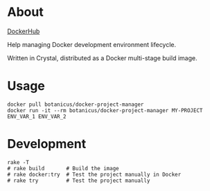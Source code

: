 # About

[DockerHub](https://cloud.docker.com/repository/docker/botanicus/docker-project-manager/general)

Help managing Docker development environment lifecycle.

Written in Crystal, distributed as a Docker multi-stage build image.

# Usage

```
docker pull botanicus/docker-project-manager
docker run -it --rm botanicus/docker-project-manager MY-PROJECT ENV_VAR_1 ENV_VAR_2
```

# Development

```
rake -T
# rake build       # Build the image
# rake docker:try  # Test the project manually in Docker
# rake try         # Test the project manually
```
